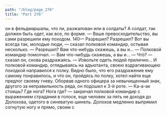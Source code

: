 ```yaml
---
path: "/blog/page_276"
title: "Part 276"
---
```


 он в фельдмаршалы, что ли, разжалован или в солдаты? А солдат, так должен быть одет, как все, по форме.
— Ваше превосходительство, вы сами разрешили ему походом.
140— Разрешил? Разрешил? Вот вы всегда так, молодые люди, — сказал полковой командир, остывая несколько. — Разрешил? Вам что-нибудь скажешь, а вы и... — Полковой командир помолчал. — Вам что-нибудь скажешь, а вы и... — Чтò? — сказал он, снова раздражаясь. — Извольте одеть людей прилично...
И полковой командир, оглядываясь на адъютанта, своею вздрагивающею походкой направился к полку. Видно было, что его раздражение ему самому понравилось, и что он, пройдясь по полку, хотел найти еще предлог своему гневу. Оборвав одного офицера за невычищенный знак, другого за неправильность ряда, он подошел к 3-й роте.
— Ка-а-ак стоишь? Где нога? Нога где? — закричал полковой командир с выражением страдания в голосе, еще человек за пять не доходя до Долохова, одетого в синеватую шинель.
Долохов медленно выпрямил согнутую ногу и прямо, своим с
